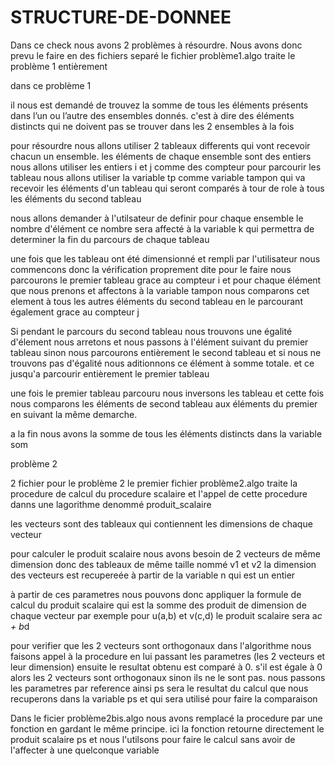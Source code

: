 # STRUCTURE-DE-DONNEE

Dans ce check nous avons 2 problèmes à résourdre. Nous avons donc prevu le faire en des fichiers separé
le fichier problème1.algo traite le problème 1 entièrement

dans ce problème 1

il nous est demandé de trouvez la somme de tous les éléments présents dans l’un ou l’autre des ensembles donnés.
c'est à dire des éléments distincts qui ne doivent pas se trouver dans les 2 ensembles à la fois

pour résourdre nous allons utiliser 2 tableaux differents qui vont recevoir chacun un ensemble. les éléments de chaque ensemble sont des entiers
nous allons utiliser les entiers i et j comme des compteur pour parcourir les tableau
nous allons utiliser la variable tp comme variable tampon qui va recevoir les éléments d'un tableau qui seront comparés à tour de role à tous les éléments du second tableau

nous allons demander à l'utilsateur de definir pour chaque ensemble le nombre d'élément ce nombre sera affecté à la variable k qui permettra de 
determiner la fin du parcours de chaque tableau

une fois que les tableau ont été dimensionné et rempli par l'utilisateur nous commencons donc la vérification proprement dite
pour le faire nous parcourons le premier tableau grace au compteur i et pour chaque élément que nous prenons et affectons à la variable tampon nous comparons cet element à tous les autres éléments du second tableau en le parcourant également grace au compteur j

Si pendant le parcours du second tableau nous trouvons une égalité d'élement nous arretons et nous passons à l'élément suivant du premier tableau
sinon nous parcourons entièrement le second tableau et si nous ne trouvons pas d'égalité nous aditionnons ce élément à somme totale. et ce jusqu'a parcourir entièrement le premier tableau

une fois le premier tableau parcouru nous inversons les tableau et cette fois nous comparons les éléments de second tableau aux éléments du premier en suivant la même demarche.  

a la fin nous avons la somme de tous les éléments distincts dans la variable som

problème 2

2 fichier pour le problème 2
le premier fichier problème2.algo traite la procedure de calcul du procedure scalaire et l'appel de cette procedure danns une lagorithme
denommé produit_scalaire

les vecteurs sont des tableaux qui contiennent les dimensions de chaque vecteur

pour calculer le produit scalaire nous avons besoin de 2 vecteurs de même dimension donc des tableaux de même taille nommé v1 et v2
la dimension des vecteurs est recupereée à partir de la variable n qui est un entier 

à partir de ces  parametres nous pouvons donc appliquer la formule de calcul du produit scalaire qui est la somme des produit de dimension de chaque vecteur par exemple pour u(a,b) et v(c,d) le produit scalaire sera a*c + b*d

pour verifier que les 2 vecteurs sont orthogonaux dans l'algorithme nous faisons appel à la procedure en lui passant les parametres (les 2 vecteurs et leur dimension) ensuite le resultat obtenu est comparé à 0. s'il est égale à 0 alors les 2 vecteurs sont orthogonaux sinon ils ne le sont pas. 
nous passons les parametres par reference ainsi ps sera le resultat du calcul que nous recuperons dans la variable ps et  qui sera utilisé pour faire la comparaison

Dans le ficier problème2bis.algo nous avons remplacé la procedure par une fonction en gardant le même principe. ici la fonction retourne directement le produit scalaire ps et nous l'utilsons pour faire le calcul sans avoir de l'affecter à une quelconque variable



